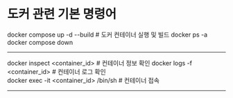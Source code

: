 # 도커 관련 기본 명령어 
docker compose up -d --build # 도커 컨테이너 실행 및 빌드 
docker ps -a
docker compose down

------
docker inspect <container_id> # 컨테이너 정보 확인
docker logs -f <container_id> # 컨테이너 로그 확인  
docker exec -it <container_id> /bin/sh # 컨테이너 접속

------


